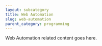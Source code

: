 ```yaml
---
layout: subcategory
title: Web Automation
slug: web-automation
parent_category: programming
---
```


Web Automation related content goes here.
